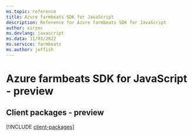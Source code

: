 ```yaml
---
ms.topic: reference
title: Azure farmbeats SDK for JavaScript
description: Reference for Azure farmbeats SDK for JavaScript
author: xirzec
ms.devlang: javascript
ms.data: 11/03/2022
ms.service: farmbeats
ms.author: jeffish
---
```

# Azure farmbeats SDK for JavaScript - preview

## Client packages - preview
[!INCLUDE [client-packages](farmbeats-client-index.md)]